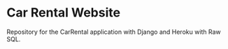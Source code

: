 # Car Rental Website


Repository for the CarRental application with Django and Heroku with Raw SQL.

